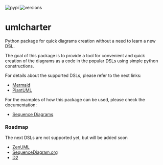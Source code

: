 ![pypi](https://img.shields.io/pypi/v/umlcharter.svg)
![versions](https://img.shields.io/pypi/pyversions/umlcharter.svg)

# umlcharter
Python package for quick diagrams creation without a need to learn a new DSL.

The goal of this package is to provide a tool for convenient and quick creation of the diagrams as a code
in the popular DSLs using simple python constructions.

For details about the supported DSLs, please refer to the next links:
- [Mermaid](https://mermaid.js.org/)
- [PlantUML](https://plantuml.com/)

For the examples of how this package can be used, please check the documentation:
- [Sequence Diagrams](docs/sequence_diagram/README.md)

### Roadmap

The next DSLs are not supported yet, but will be added soon
- [ZenUML](https://zenuml.com/)
- [SequenceDiagram.org](https://sequencediagram.org/instructions.html)
- [D2](https://d2lang.com/tour/sequence-diagrams/)
